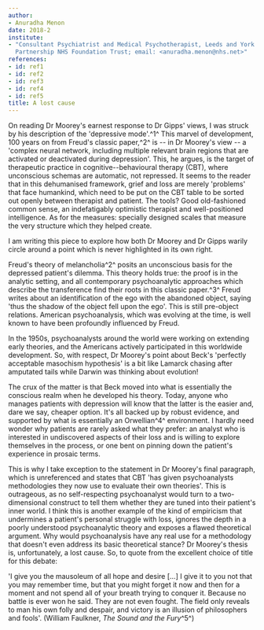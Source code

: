 ```yaml
---
author:
- Anuradha Menon
date: 2018-2
institute:
- "Consultant Psychiatrist and Medical Psychotherapist, Leeds and York
  Partnership NHS Foundation Trust; email: <anuradha.menon@nhs.net>"
references:
- id: ref1
- id: ref2
- id: ref3
- id: ref4
- id: ref5
title: A lost cause
---
```


On reading Dr Moorey\'s earnest response to Dr Gipps' views, I was
struck by his description of the 'depressive mode'.^1^ This marvel of
development, 100 years on from Freud\'s classic paper,^2^ is -- in Dr
Moorey\'s view -- a 'complex neural network, including multiple relevant
brain regions that are activated or deactivated during depression'.
This, he argues, is the target of therapeutic practice in
cognitive--behavioural therapy (CBT), where unconscious schemas are
automatic, not repressed. It seems to the reader that in this
dehumanised framework, grief and loss are merely 'problems' that face
humankind, which need to be put on the CBT table to be sorted out openly
between therapist and patient. The tools? Good old-fashioned common
sense, an indefatigably optimistic therapist and well-positioned
intelligence. As for the measures: specially designed scales that
measure the very structure which they helped create.

I am writing this piece to explore how both Dr Moorey and Dr Gipps
warily circle around a point which is never highlighted in its own
right.

Freud\'s theory of melancholia^2^ posits an unconscious basis for the
depressed patient\'s dilemma. This theory holds true: the proof is in
the analytic setting, and all contemporary psychoanalytic approaches
which describe the transference find their roots in this classic
paper.^3^ Freud writes about an identification of the ego with the
abandoned object, saying 'thus the shadow of the object fell upon the
ego'. This is still pre-object relations. American psychoanalysis, which
was evolving at the time, is well known to have been profoundly
influenced by Freud.

In the 1950s, psychoanalysts around the world were working on extending
early theories, and the Americans actively participated in this
worldwide development. So, with respect, Dr Moorey\'s point about
Beck\'s 'perfectly acceptable masochism hypothesis' is a bit like
Lamarck chasing after amputated tails while Darwin was thinking about
evolution!

The crux of the matter is that Beck moved into what is essentially the
conscious realm when he developed his theory. Today, anyone who manages
patients with depression will know that the latter is the easier and,
dare we say, cheaper option. It\'s all backed up by robust evidence, and
supported by what is essentially an Orwellian^4^ environment. I hardly
need wonder why patients are rarely asked what they prefer: an analyst
who is interested in undiscovered aspects of their loss and is willing
to explore themselves in the process, or one bent on pinning down the
patient\'s experience in prosaic terms.

This is why I take exception to the statement in Dr Moorey\'s final
paragraph, which is unreferenced and states that CBT 'has given
psychoanalysts methodologies they now use to evaluate their own
theories'. This is outrageous, as no self-respecting psychoanalyst would
turn to a two-dimensional construct to tell them whether they are tuned
into their patient\'s inner world. I think this is another example of
the kind of empiricism that undermines a patient\'s personal struggle
with loss, ignores the depth in a poorly understood psychoanalytic
theory and exposes a flawed theoretical argument. Why would
psychoanalysis have any real use for a methodology that doesn\'t even
address its basic theoretical stance? Dr Moorey\'s thesis is,
unfortunately, a lost cause. So, to quote from the excellent choice of
title for this debate:

'I give you the mausoleum of all hope and desire \[...\] I give it to
you not that you may remember time, but that you might forget it now and
then for a moment and not spend all of your breath trying to conquer it.
Because no battle is ever won he said. They are not even fought. The
field only reveals to man his own folly and despair, and victory is an
illusion of philosophers and fools'. (William Faulkner, *The Sound and
the Fury*^5^)
